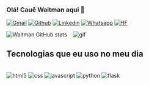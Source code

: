 ### Olá! Cauê Waitman aqui 👋

[![Gmail](https://img.shields.io/badge/Gmail-D14836?style=for-the-badge&logo=gmail&logoColor=white)](cauewaitman45@gmail.com)
[![Github](https://img.shields.io/badge/GitHub-100000?style=for-the-badge&logo=github&logoColor=white)](https://github.com/waitmandot)
[![Linkedin](https://img.shields.io/badge/LinkedIn-0077B5?style=for-the-badge&logo=linkedin&logoColor=white)](www.linkedin.com/in/cauewaitman)
[![Whatsapp](https://img.shields.io/badge/WhatsApp-25D366?style=for-the-badge&logo=whatsapp&logoColor=white)](https://wa.me/5517991940176)
[![HF](https://huggingface.co/datasets/huggingface/badges/resolve/main/follow-me-on-HF-xl.svg)](https://huggingface.co/waitmandot)

![Waitman GitHub stats](https://github-readme-stats.vercel.app/api?username=waitmandot&show_icons=true&theme=transparent) 
&nbsp;&nbsp;
![gif](https://miro.medium.com/v2/resize:fit:320/1*YRgDadOU38KXwVeOcnGTvw.gif)


## Tecnologias que eu uso no meu dia

<div style="display: inline_block"><br/>
    <img align="center" alt="html5" src="https://img.shields.io/badge/HTML5-E34F26?style=for-the-badge&logo=html5&logoColor=white">
    <img align="center" alt="css" src="https://img.shields.io/badge/CSS3-1572B6?style=for-the-badge&logo=css3&logoColor=white">
    <img align="center" alt="javascript" src="https://img.shields.io/badge/JavaScript-F7DF1E?style=for-the-badge&logo=javascript&logoColor=blac">
    <img align="center" alt="python" src="https://img.shields.io/badge/Python-14354C?style=for-the-badge&logo=python&logoColor=white">
    <img align="center" alt="flask" src="https://img.shields.io/badge/Flask-000000?style=for-the-badge&logo=flask&logoColor=white">
</div>
